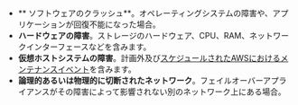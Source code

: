 - ** ソフトウェアのクラッシュ**。オペレーティングシステムの障害や、アプリケーションが回復不能になった場合。
- **ハードウェアの障害**。ストレージのハードウェア、CPU、RAM、ネットワークインターフェースなどを含みます。
- **仮想ホストシステムの障害**。計画外及び[スケジュールされたAWSにおけるメンテナンスイベント](http://docs.aws.amazon.com/AWSEC2/latest/UserGuide/monitoring-instances-status-check_sched.html)を含みます。
- **論理的あるいは物理的に切断されたネットワーク**。フェイルオーバーアプライアンスがその障害によって影響されない別のネットワーク上にある場合。
